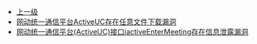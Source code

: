 * [上一级](docs/wy876_poc/)
* [网动统一通信平台ActiveUC存在任意文件下载漏洞](docs/wy876_poc/%E7%BD%91%E5%8A%A8%E7%BB%9F%E4%B8%80%E9%80%9A%E4%BF%A1%E5%B9%B3%E5%8F%B0/%E7%BD%91%E5%8A%A8%E7%BB%9F%E4%B8%80%E9%80%9A%E4%BF%A1%E5%B9%B3%E5%8F%B0ActiveUC%E5%AD%98%E5%9C%A8%E4%BB%BB%E6%84%8F%E6%96%87%E4%BB%B6%E4%B8%8B%E8%BD%BD%E6%BC%8F%E6%B4%9E.md)
* [网动统一通信平台(ActiveUC)接口iactiveEnterMeeting存在信息泄露漏洞](docs/wy876_poc/%E7%BD%91%E5%8A%A8%E7%BB%9F%E4%B8%80%E9%80%9A%E4%BF%A1%E5%B9%B3%E5%8F%B0/%E7%BD%91%E5%8A%A8%E7%BB%9F%E4%B8%80%E9%80%9A%E4%BF%A1%E5%B9%B3%E5%8F%B0%28ActiveUC%29%E6%8E%A5%E5%8F%A3iactiveEnterMeeting%E5%AD%98%E5%9C%A8%E4%BF%A1%E6%81%AF%E6%B3%84%E9%9C%B2%E6%BC%8F%E6%B4%9E.md)
